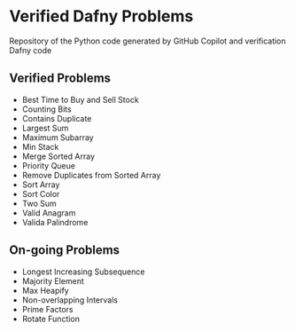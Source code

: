 # Verified Dafny Problems

Repository of the Python code generated by GitHub Copilot and verification Dafny code


## Verified Problems
* Best Time to Buy and Sell Stock
* Counting Bits
* Contains Duplicate
* Largest Sum
* Maximum Subarray
* Min Stack
* Merge Sorted Array
* Priority Queue
* Remove Duplicates from Sorted Array
* Sort Array
* Sort Color
* Two Sum
* Valid Anagram
* Valida Palindrome

## On-going Problems
* Longest Increasing Subsequence
* Majority Element
* Max Heapify
* Non-overlapping Intervals
* Prime Factors
* Rotate Function
